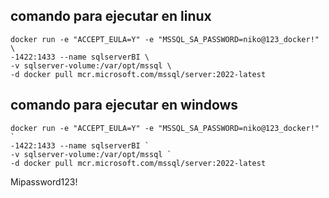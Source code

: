 ## comando para ejecutar en linux
```docker
docker run -e "ACCEPT_EULA=Y" -e "MSSQL_SA_PASSWORD=niko@123_docker!" \
-1422:1433 --name sqlserverBI \
-v sqlserver-volume:/var/opt/mssql \
-d docker pull mcr.microsoft.com/mssql/server:2022-latest
```
## comando para ejecutar en windows
```docker
docker run -e "ACCEPT_EULA=Y" -e "MSSQL_SA_PASSWORD=niko@123_docker!" `
-1422:1433 --name sqlserverBI `
-v sqlserver-volume:/var/opt/mssql `
-d docker pull mcr.microsoft.com/mssql/server:2022-latest
```


Mipassword123!